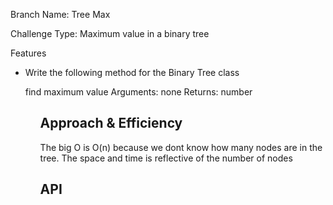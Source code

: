 Branch Name: Tree Max

Challenge Type: Maximum value in a binary tree

Features
<ul>
<li>
Write the following method for the Binary Tree class

find maximum value
Arguments: none
Returns: number
</li>
<ul>


## Approach & Efficiency
<!-- What approach did you take? Why? What is the Big O space/time for this approach? -->
The big O is O(n) because we dont know how many nodes are in the tree. The space and time is reflective of the number of nodes
## API
<!-- Description of each method publicly available in each of your trees -->

